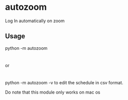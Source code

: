 # autozoom
Log In automatically on zoom

## Usage
python -m autozoom
#
or
#
python -m autozoom -v
to edit the schedule in csv format.

Do note that this module only works on mac os

